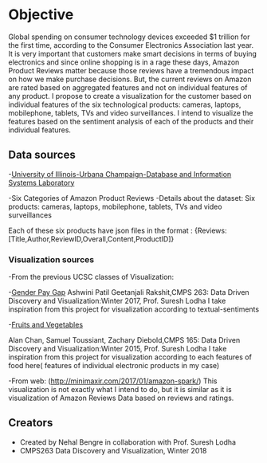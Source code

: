 # Objective
<p>
Global spending on consumer technology devices exceeded $1 trillion for the first time, according to the Consumer Electronics Association last year.
It is very important that customers make smart decisions in terms of buying electronics and since online shopping is in a rage these days,
Amazon Product Reviews matter because those reviews have a tremendous impact on how we make purchase decisions. 
But, the current reviews on Amazon are rated based on aggregated features and not on individual features of any product.
I propose to create a visualization for the customer based on individual features of the six technological products: 
cameras, laptops, mobilephone, tablets, TVs and video surveillances. I intend to visualize the features based on the sentiment analysis of each of the products and their individual features.
</p>


## Data sources
-[University of Illinois-Urbana Champaign-Database and Information Systems Laboratory](http://times.cs.uiuc.edu/~wang296/Data/)

-Six Categories of Amazon Product Reviews
-Details about the dataset: Six products: cameras, laptops, mobilephone, tablets, TVs and video surveillances</p>
Each of these six products have json files in the format :
{Reviews:[Title,Author,ReviewID,Overall,Content,ProductID]}


### Visualization sources
-From the previous UCSC classes of Visualization: 

-[Gender Pay Gap](https://sureshlodha.github.io/CMPS263_Win2017/GenderPayGap/)
Ashwini Patil Geetanjali Rakshit,CMPS 263: Data Driven Discovery and Visualization:Winter 2017, Prof. Suresh Lodha
I take inspiration from this project for visualization according to textual-sentiments

-[Fruits and Vegetables](https://sureshlodha.github.io/CMPS165_Winter15_FinalProjects/FruitsAndVegetables/)

Alan Chan, Samuel Toussiant, Zachary Diebold,CMPS 165: Data Driven Discovery and Visualization:Winter 2015, Prof. Suresh Lodha
I take inspiration from this project for visualization according to each features of food here( features of individual electronic products in my case)

-From web:
(http://minimaxir.com/2017/01/amazon-spark/)
This visualization is not exactly what I intend to do, but it is similar as it is visualization of Amazon Reviews Data based on reviews and ratings.

## Creators
- Created by Nehal Bengre in collaboration with Prof. Suresh Lodha
- CMPS263 Data Discovery and Visualization, Winter 2018

